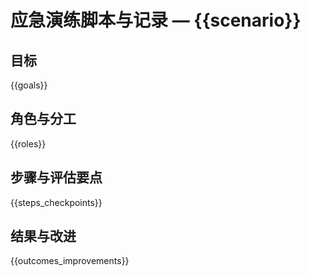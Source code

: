 # 应急演练脚本与记录 — {{scenario}}

## 目标

{{goals}}

## 角色与分工

{{roles}}

## 步骤与评估要点

{{steps_checkpoints}}

## 结果与改进

{{outcomes_improvements}}
